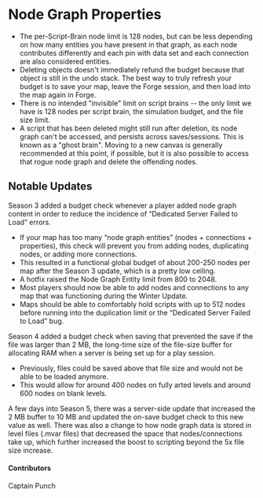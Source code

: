# Node Graph Properties

* The per-Script-Brain node limit is 128 nodes, but can be less depending on how many entities you have present in that graph, as each node contributes differently and each pin with data set and each connection are also considered entities.
* Deleting objects doesn't immediately refund the budget because that object is still in the undo stack. The best way to truly refresh your budget is to save your map, leave the Forge session, and then load into the map again in Forge.
* There is no intended "invisible" limit on script brains -- the only limit we have is 128 nodes per script brain, the simulation budget, and the file size limit.
* A script that has been deleted might still run after deletion, its node graph can't be accessed, and persists across saves/sessions. This is known as a "ghost brain". Moving to a new canvas is generally recommended at this point, if possible, but it is also possible to access that rogue node graph and delete the offending nodes.

## Notable Updates

Season 3 added a budget check whenever a player added node graph content in order to reduce the incidence of “Dedicated Server Failed to Load” errors.

* If your map has too many “node graph entities” (nodes + connections + properties), this check will prevent you from adding nodes, duplicating nodes, or adding more connections.
* This resulted in a functional global budget of about 200-250 nodes per map after the Season 3 update, which is a pretty low ceiling.
* A hotfix raised the Node Graph Entity limit from 800 to 2048.
* Most players should now be able to add nodes and connections to any map that was functioning during the Winter Update.
* Maps should be able to comfortably hold scripts with up to 512 nodes before running into the duplication limit or the “Dedicated Server Failed to Load” bug.

Season 4 added a budget check when saving that prevented the save if the file was larger than 2 MB, the long-time size of the file-size buffer for allocating RAM when a server is being set up for a play session.&#x20;

* Previously, files could be saved above that file size and would not be able to be loaded anymore.&#x20;
* This would allow for around 400 nodes on fully arted levels and around 600 nodes on blank levels.

A few days into Season 5, there was a server-side update that increased the 2 MB buffer to 10 MB and updated the on-save budget check to this new value as well. There was also a change to how node graph data is stored in level files (.mvar files) that decreased the space that nodes/connections take up, which further increased the boost to scripting beyond the 5x file size increase.

#### Contributors

Captain Punch
